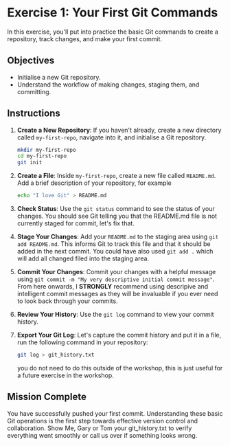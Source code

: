 # Exercise 1: Your First Git Commands

In this exercise, you'll put into practice the basic Git commands to create a repository, track changes, and make your first commit.

## Objectives

- Initialise a new Git repository.
- Understand the workflow of making changes, staging them, and committing.

## Instructions

1. **Create a New Repository**: If you haven't already, create a new directory called `my-first-repo`, navigate into it, and initialise a Git repository.

    ```bash
    mkdir my-first-repo
    cd my-first-repo
    git init
    ```

2. **Create a File**: Inside `my-first-repo`, create a new file called `README.md`. Add a brief description of your repository, for example
	```bash
	echo "I love Git" > README.md
	```

3. **Check Status**: Use the `git status` command to see the status of your changes. You should see Git telling you that the README.md file is not currently staged for commit, let's fix that. 

4. **Stage Your Changes**: Add your `README.md` to the staging area using `git add README.md`. This informs Git to track this file and that it should be added in the next commit. You could have also used `git add .` which will add all changed filed into the staging area.

5. **Commit Your Changes**: Commit your changes with a helpful message using `git commit -m "My very descriptive initial commit message"`. From here onwards, I **STRONGLY** recommend using descripive and intelligent commit messages as they will be invaluable if you ever need to look back through your commits.

6. **Review Your History**: Use the `git log` command to view your commit history.

7. **Export Your Git Log**: Let's capture the commit history and put it in a file, run the following command in your repository:

    ```bash
    git log > git_history.txt
    ```
    you do not need to do this outside of the workshop, this is just useful for a future exercise in the workshop.

## Mission Complete
You have successfully pushed your first commit. Understanding these basic Git operations is the first step towards effective version control and collaboration. Show Me, Gary or Tom your git_history.txt to verify everything went smoothly or call us over if something looks wrong. 

